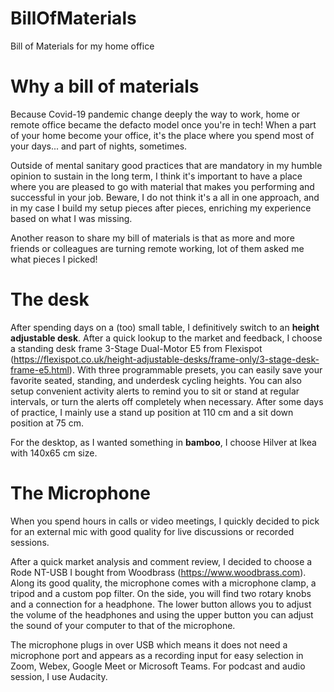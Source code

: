 # BillOfMaterials
Bill of Materials for my home office

# Why a bill of materials
Because Covid-19 pandemic change deeply the way to work, home or remote office became the defacto model once you're in tech! When a part of your home become your office, it's the place where you spend most of your days... and part of nights, sometimes.

Outside of mental sanitary good practices that are mandatory in my humble opinion to sustain in the long term, I think it's important to have a place where you are pleased to go with material that makes you performing and successful in your job. Beware, I do not think it's a all in one approach, and in my case I build my setup pieces after pieces, enriching my experience based on what I was missing. 

Another reason to share my bill of materials is that as more and more friends or colleagues are turning remote working, lot of them asked me what pieces I picked!

# The desk
After spending days on a (too) small table, I definitively switch to an **height adjustable desk**. After a quick lookup to the market and feedback, I choose a standing desk frame 3-Stage Dual-Motor E5 from Flexispot (https://flexispot.co.uk/height-adjustable-desks/frame-only/3-stage-desk-frame-e5.html). With three programmable presets, you can easily save your favorite seated, standing, and underdesk cycling heights. You can also setup convenient activity alerts to remind you to sit or stand at regular intervals, or turn the alerts off completely when necessary. After some days of practice, I mainly use a stand up position at 110 cm and a sit down position at 75 cm.

For the desktop, as I wanted something in **bamboo**, I choose Hilver at Ikea with 140x65 cm size.

# The Microphone
When you spend hours in calls or video meetings, I quickly decided to pick for an external mic with good quality for live discussions or recorded sessions. 

After a quick market analysis and comment review, I decided to choose a Rode NT-USB I bought from Woodbrass (https://www.woodbrass.com). Along its good quality, the microphone comes with a microphone clamp, a tripod and a custom pop filter. On the side, you will find two rotary knobs and a connection for a headphone. The lower button allows you to adjust the volume of the headphones and using the upper button you can adjust the sound of your computer to that of the microphone. 

The microphone plugs in over USB which means it does not need a microphone port and appears as a recording input for easy selection in Zoom, Webex, Google Meet or Microsoft Teams. For podcast and audio session, I use Audacity.